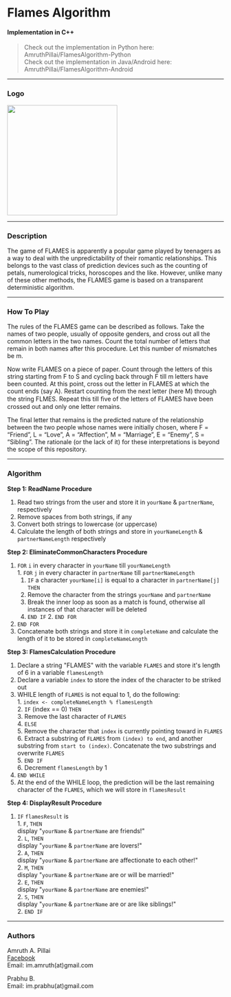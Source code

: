 # Flames Algorithm
#### Implementation in C++

> Check out the implementation in Python here: AmruthPillai/FlamesAlgorithm-Python  
> Check out the implementation in Java/Android here: AmruthPillai/FlamesAlgorithm-Android  

---

### Logo
<img src="https://cloud.githubusercontent.com/assets/1134738/15452569/8447ae9e-2011-11e6-8b4e-0f72ed407891.png" width="256">

---

### Description
The game of FLAMES is apparently a popular game played by teenagers as a way to deal with the unpredictability of their romantic relationships. This belongs to the vast class of prediction devices such as the counting of petals, numerological tricks, horoscopes and the like. However, unlike many of these other methods, the FLAMES game is based on a transparent deterministic algorithm.

---

### How To Play

The rules of the FLAMES game can be described as follows. Take the names of two people, usually of opposite genders, and cross out all the common letters in the two names. Count the total number of letters that remain in both names after this procedure. Let this number of mismatches be m.  

Now write FLAMES on a piece of paper. Count through the letters of this string starting from F to S and cycling back through F till m letters have been counted. At this point, cross out the letter in FLAMES at which the count ends (say A). Restart counting from the next letter (here M) through the string FLMES. Repeat this till ﬁve of the letters of FLAMES have been crossed out and only one letter remains.  

The final letter that remains is the predicted nature of the relationship between the two people whose names were initially chosen, where F = “Friend”, L = “Love”, A = “Affection”, M = “Marriage”, E = “Enemy”, S = “Sibling”. The rationale (or the lack of it) for these interpretations is beyond the scope of this repository.

---

### Algorithm

**Step 1: ReadName Procedure**  
  1. Read two strings from the user and store it in `yourName` & `partnerName`, respectively  
  2. Remove spaces from both strings, if any  
  3. Convert both strings to lowercase (or uppercase)  
  4. Calculate the length of both strings and store in `yourNameLength` & `partnerNameLength` respectively  
	
**Step 2: EliminateCommonCharacters Procedure**  
  1. `FOR` `i` in every character in `yourName` till `yourNameLength`  
    1. `FOR` `j` in every character in `partnerName` till `partnerNameLength`  
      1. `IF` a character `yourName[i]` is equal to a character in `partnerName[j]` `THEN`  
        1. Remove the character from the strings `yourName` and `partnerName`  
        2. Break the inner loop as soon as a match is found, otherwise all instances of that character will be deleted  
      2. `END IF`
    2. `END FOR`  
  2. `END FOR`  
  3. Concatenate both strings and store it in `completeName` and calculate the length of it to be stored in `completeNameLength`  
	
**Step 3: FlamesCalculation Procedure**  
  1. Declare a string "FLAMES" with the variable `FLAMES` and store it's length of 6 in a variable `flamesLength`  
  2. Declare a variable `index` to store the index of the character to be striked out  
  3. WHILE length of `FLAMES` is not equal to 1, do the following:  
    1. `index <- completeNameLength % flamesLength`  
    2. `IF` (index == 0) `THEN`  
      3. Remove the last character of `FLAMES`  
    4. `ELSE`  
      5. Remove the character that `index` is currently pointing toward in `FLAMES`  
      6. Extract a substring of `FLAMES` from `(index) to end`, and another substring from `start to (index)`. Concatenate the two substrings and overwrite `FLAMES`  
    5. `END IF`  
    6. Decrement `flamesLength` by 1  
  4. `END WHILE`  
  5. At the end of the WHILE loop, the prediction will be the last remaining character of the `FLAMES`, which we will store in `flamesResult`  
	
**Step 4: DisplayResult Procedure**  
  1. `IF` `flamesResult` is  
    1. `F`, `THEN`  
      display "`yourName` & `partnerName` are friends!"  
    2. `L`, `THEN`  
      display "`yourName` & `partnerName` are lovers!"  
    2. `A`, `THEN`  
      display "`yourName` & `partnerName` are affectionate to each other!"  
    2. `M`, `THEN`  
      display "`yourName` & `partnerName` are or will be married!"  
    2. `E`, `THEN`  
      display "`yourName` & `partnerName` are enemies!"  
    2. `S`, `THEN`  
    display "`yourName` & `partnerName` are or are like siblings!"  
	2. `END IF`  

---

### Authors
Amruth A. Pillai  
[Facebook](https://www.facebook.com/AmruthPillai)  
Email: im.amruth(at)gmail.com  

Prabhu B.  
Email: im.prabhu(at)gmail.com  
